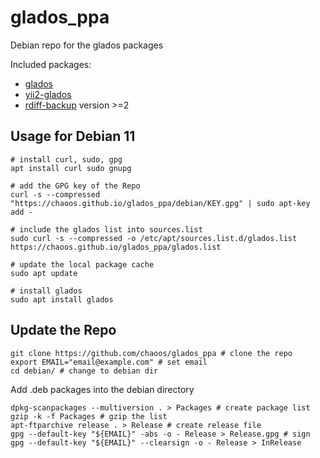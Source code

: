 # glados_ppa
Debian repo for the glados packages

Included packages:

- [glados](https://github.com/Lernstick/glados)
- [yii2-glados](https://github.com/chaoos/yii2-glados)
- [rdiff-backup](https://packages.debian.org/bullseye/rdiff-backup) version >=2

## Usage for Debian 11

```shell
# install curl, sudo, gpg
apt install curl sudo gnupg

# add the GPG key of the Repo
curl -s --compressed "https://chaoos.github.io/glados_ppa/debian/KEY.gpg" | sudo apt-key add -

# include the glados list into sources.list
sudo curl -s --compressed -o /etc/apt/sources.list.d/glados.list https://chaoos.github.io/glados_ppa/glados.list

# update the local package cache
sudo apt update

# install glados
sudo apt install glados
```

## Update the Repo

```shell
git clone https://github.com/chaoos/glados_ppa # clone the repo
export EMAIL="email@example.com" # set email
cd debian/ # change to debian dir
```

Add .deb packages into the debian directory

```shell
dpkg-scanpackages --multiversion . > Packages # create package list
gzip -k -f Packages # gzip the list
apt-ftparchive release . > Release # create release file
gpg --default-key "${EMAIL}" -abs -o - Release > Release.gpg # sign
gpg --default-key "${EMAIL}" --clearsign -o - Release > InRelease
```
    


